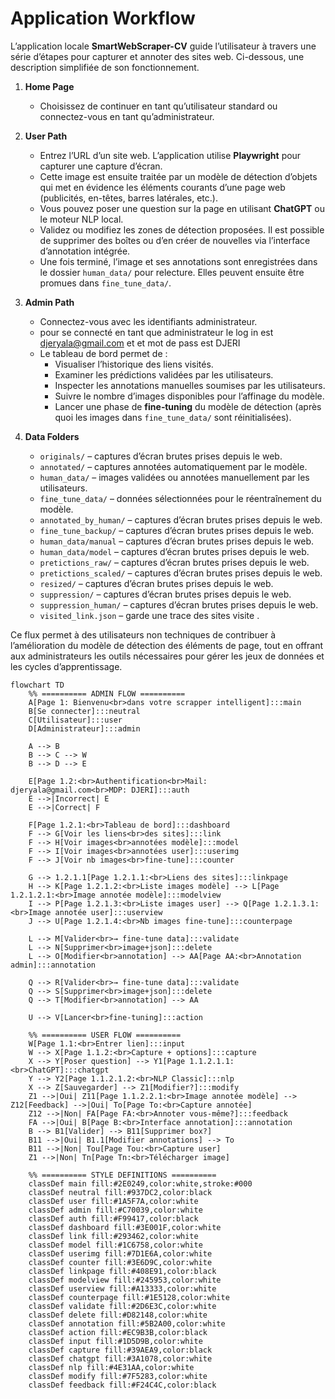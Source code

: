 # Application Workflow

L’application locale **SmartWebScraper-CV**
guide l’utilisateur à travers une série d’étapes pour capturer et annoter des sites web. Ci-dessous, une description simplifiée de son fonctionnement.

1. **Home Page**
   - Choisissez de continuer en tant qu’utilisateur standard ou connectez-vous en tant qu’administrateur.

2. **User Path**
   - Entrez l’URL d’un site web. L’application utilise **Playwright** pour capturer une capture d’écran.
   - Cette image est ensuite traitée par un modèle de détection d’objets qui met en évidence les éléments courants d’une page web (publicités, en-têtes, barres latérales, etc.).
   - Vous pouvez poser une question sur la page en utilisant **ChatGPT** ou le moteur NLP local.
   - Validez ou modifiez les zones de détection proposées. Il est possible de supprimer des boîtes ou d’en créer de nouvelles via l’interface d’annotation intégrée.
   - Une fois terminé, l’image et ses annotations sont enregistrées dans le dossier `human_data/` pour relecture. Elles peuvent ensuite être promues dans `fine_tune_data/`.

3. **Admin Path**
   - Connectez-vous avec les identifiants administrateur.
   - pour se connecté en tant que administrateur le log in est djeryala@gmail.com et et mot de pass est DJERI
   - Le tableau de bord permet de :
     - Visualiser l’historique des liens visités.
     - Examiner les prédictions validées par les utilisateurs.
     - Inspecter les annotations manuelles soumises par les utilisateurs.
     - Suivre le nombre d’images disponibles pour l’affinage du modèle.
     - Lancer une phase de **fine‑tuning** du modèle de détection (après quoi les images dans `fine_tune_data/` sont réinitialisées).

4. **Data Folders**
   - `originals/` – captures d’écran brutes prises depuis le web.
   - `annotated/` – captures annotées automatiquement par le modèle.
   - `human_data/` – images validées ou annotées manuellement par les utilisateurs.
   - `fine_tune_data/` – données sélectionnées pour le réentraînement du modèle.
   - `annotated_by_human/` – captures d’écran brutes prises depuis le web.
   - `fine_tune_backup/` – captures d’écran brutes prises depuis le web.
   - `human_data/manual` – captures d’écran brutes prises depuis le web.
   - `human_data/model` – captures d’écran brutes prises depuis le web.
   - `pretictions_raw/` – captures d’écran brutes prises depuis le web.
   - `pretictions_scaled/` – captures d’écran brutes prises depuis le web.
   - `resized/` – captures d’écran brutes prises depuis le web.
   - `suppression/` – captures d’écran brutes prises depuis le web.
   - `suppression_human/` – captures d’écran brutes prises depuis le web.
   - `visited_link.json` – garde une trace des sites visite .
     
Ce flux permet à des utilisateurs non techniques de contribuer à l’amélioration du modèle de détection des 
éléments de page, tout en offrant aux administrateurs les outils nécessaires pour gérer les jeux de données et les cycles d’apprentissage.


```mermaid
flowchart TD
    %% ========== ADMIN FLOW ==========
    A[Page 1: Bienvenu<br>dans votre scrapper intelligent]:::main
    B[Se connecter]:::neutral
    C[Utilisateur]:::user
    D[Administrateur]:::admin
    
    A --> B
    B --> C --> W
    B --> D --> E
    
    E[Page 1.2:<br>Authentification<br>Mail: djeryala@gmail.com<br>MDP: DJERI]:::auth
    E -->|Incorrect| E
    E -->|Correct| F
    
    F[Page 1.2.1:<br>Tableau de bord]:::dashboard
    F --> G[Voir les liens<br>des sites]:::link
    F --> H[Voir images<br>annotées modèle]:::model
    F --> I[Voir images<br>annotées user]:::userimg
    F --> J[Voir nb images<br>fine-tune]:::counter
    
    G --> 1.2.1.1[Page 1.2.1.1:<br>Liens des sites]:::linkpage
    H --> K[Page 1.2.1.2:<br>Liste images modèle] --> L[Page 1.2.1.2.1:<br>Image annotée modèle]:::modelview
    I --> P[Page 1.2.1.3:<br>Liste images user] --> Q[Page 1.2.1.3.1:<br>Image annotée user]:::userview
    J --> U[Page 1.2.1.4:<br>Nb images fine-tune]:::counterpage
    
    L --> M[Valider<br>→ fine-tune data]:::validate
    L --> N[Supprimer<br>image+json]:::delete
    L --> O[Modifier<br>annotation] --> AA[Page AA:<br>Annotation admin]:::annotation
    
    Q --> R[Valider<br>→ fine-tune data]:::validate
    Q --> S[Supprimer<br>image+json]:::delete
    Q --> T[Modifier<br>annotation] --> AA
    
    U --> V[Lancer<br>fine-tuning]:::action
    
    %% ========== USER FLOW ==========
    W[Page 1.1:<br>Entrer lien]:::input
    W --> X[Page 1.1.2:<br>Capture + options]:::capture
    X --> Y[Poser question] --> Y1[Page 1.1.2.1.1:<br>ChatGPT]:::chatgpt
    Y --> Y2[Page 1.1.2.1.2:<br>NLP Classic]:::nlp
    X --> Z[Sauvegarder] --> Z1[Modifier?]:::modify
    Z1 -->|Oui| Z11[Page 1.1.2.2.1:<br>Image annotée modèle] --> Z12[Feedback] -->|Oui| To[Page To:<br>Capture annotée]
    Z12 -->|Non| FA[Page FA:<br>Annoter vous-même?]:::feedback
    FA -->|Oui| B[Page B:<br>Interface annotation]:::annotation
    B --> B1[Valider] --> B11[Supprimer box?]
    B11 -->|Oui| B1.1[Modifier annotations] --> To
    B11 -->|Non| Tou[Page Tou:<br>Capture user]
    Z1 -->|Non| Tn[Page Tn:<br>Télécharger image]

    %% ========== STYLE DEFINITIONS ==========
    classDef main fill:#2E0249,color:white,stroke:#000
    classDef neutral fill:#937DC2,color:black
    classDef user fill:#1A5F7A,color:white
    classDef admin fill:#C70039,color:white
    classDef auth fill:#F99417,color:black
    classDef dashboard fill:#3E001F,color:white
    classDef link fill:#293462,color:white
    classDef model fill:#1C6758,color:white
    classDef userimg fill:#7D1E6A,color:white
    classDef counter fill:#3E6D9C,color:white
    classDef linkpage fill:#408E91,color:black
    classDef modelview fill:#245953,color:white
    classDef userview fill:#A13333,color:white
    classDef counterpage fill:#1E5128,color:white
    classDef validate fill:#2D6E3C,color:white
    classDef delete fill:#D82148,color:white
    classDef annotation fill:#5B2A00,color:white
    classDef action fill:#EC9B3B,color:black
    classDef input fill:#1D5D9B,color:white
    classDef capture fill:#39AEA9,color:black
    classDef chatgpt fill:#3A1078,color:white
    classDef nlp fill:#4E31AA,color:white
    classDef modify fill:#7F5283,color:white
    classDef feedback fill:#F24C4C,color:black
